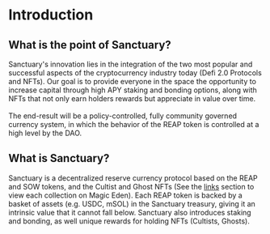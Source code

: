 # Introduction

## What is the point of Sanctuary?

Sanctuary's innovation lies in the integration of the two most popular and successful aspects of the cryptocurrency industry today (Defi 2.0 Protocols and NFTs). Our goal is to provide everyone in the space the opportunity to increase capital through high APY staking and bonding options, along with NFTs that not only earn holders rewards but appreciate in value over time. \
\
The end-result will be a policy-controlled, fully community governed currency system, in which the behavior of the REAP token is controlled at a high level by the DAO.

## What is Sanctuary?

Sanctuary is a decentralized reserve currency protocol based on the REAP and SOW tokens, and the Cultist and Ghost NFTs (See the [links](broken-reference) section to view each collection on Magic Eden). Each REAP token is backed by a basket of assets (e.g. USDC, mSOL) in the Sanctuary treasury, giving it an intrinsic value that it cannot fall below. Sanctuary also introduces staking and bonding, as well unique rewards for holding NFTs (Cultists, Ghosts).
